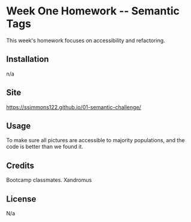 # Week One Homework -- Semantic Tags
This week's homework focuses on accessibility and refactoring.  

## Installation
n/a

## Site
https://ssimmons122.github.io/01-semantic-challenge/

## Usage
To make sure all pictures are accessible to majority populations, and the code is better than we found it. 

## Credits
Bootcamp classmates.
Xandromus

## License
N/a
